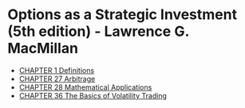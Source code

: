 # Options as a Strategic Investment (5th edition) - Lawrence G. MacMillan

* [CHAPTER 1 Definitions](chapter01.md)
* [CHAPTER 27 Arbitrage](chapter27.md)
* [CHAPTER 28 Mathematical Applications](chapter28.md)
* [CHAPTER 36 The Basics of Volatility Trading](chapter36.md)
